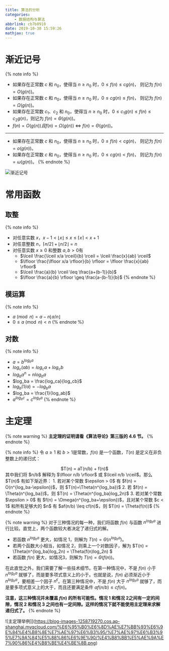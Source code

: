 ```yaml
---
title: 算法的分析
categories:
    - 数据结构与算法
abbrlink: cb7b8910
date: 2019-10-30 15:59:26
mathjax: true
---
```


# 渐近记号

{% note info %}
- 如果存在正常数 $c$ 和 $n_0$，使得当 $n \geq n_0$ 时，$0 \leq f(n) \leq cg(n)$， 则记为 $f(n) = O(g(n))$。
- 如果存在正常数 $c$ 和 $n_0$，使得当 $n \geq n_0$ 时，$0 \leq cg(n) \leq f(n)$， 则记为 $f(n) = \Omega(g(n))$。
- 如果存在正常数 $c_1$、$c_2$ 和 $n_0$，使得当 $n \geq n_0$ 时，$0 \leq c_1g(n) \leq f(n) \leq c_2g(n)$，则记为 $f(n) = \Theta(g(n))$。
- $f(n) = O(g(n)) 且 f(n) = \Omega(g(n))$ $\iff$ $f(n) = \Theta(g(n))$。

---
- 如果存在正常数 $c$ 和 $n_0$，使得当 $n \geq n_0$ 时，$0 \leq f(n) < cg(n)$， 则记为 $f(n) = o(g(n))$。
- 如果存在正常数 $c$ 和 $n_0$，使得当 $n \geq n_0$ 时，$0 \leq cg(n) < f(n)$， 则记为 $f(n) = \omega(g(n))$。
{% endnote %}

![渐近记号](https://blog-images-1258719270.cos.ap-shanghai.myqcloud.com/%E6%95%B0%E6%8D%AE%E7%BB%93%E6%9E%84%E4%B8%8E%E7%AE%97%E6%B3%95/%E7%AE%97%E6%B3%95%E7%9A%84%E5%88%86%E6%9E%90/%E6%B8%90%E8%BF%91%E8%AE%B0%E5%8F%B7.png)

# 常用函数

## 取整

{% note info %}
- 对任意实数 $x$，$x-1 < \lfloor x \rfloor \leq x \leq \lceil x \rceil < x+1$
- 对任意整数 $n$，$\lceil n/2 \rceil + \lfloor n/2 \rfloor = n$
- 对任意实数 $x \geq 0$ 和整数 $a,b > 0$有
    - $\lceil \frac{\lceil x/a \rceil}{b} \rceil = \lceil \frac{x}{ab} \rceil$
    - $\lfloor \frac{\lfloor x/a \rfloor}{b} \rfloor = \lfloor \frac{x}{ab} \rfloor$
    - $\lceil \frac{a}{b} \rceil \leq \frac{a+(b-1)}{b}$
    - $\lfloor \frac{a}{b} \rfloor \geq \frac{a-(b-1)}{b}$
{% endnote %}

## 模运算

{% note info %}
- $a \pmod n = a - n\lfloor a/n \rfloor$
- $0 \leq a \pmod n < n$
{% endnote %}

## 对数

{% note info %}
- $a = b^{log_ba}$
- $log_c(ab) = log_ca + log_cb$
- $log_ba^n = n log_ba$
- $log_ba = \frac{log_ca}{log_cb}$
- $log_b(1/a) = -log_ba$
- $log_ba = \frac{1}{log_ab}$
- $a^{log_bc} = c^{log_ba}$
{% endnote %}

# 主定理

{% note warning %}
**主定理的证明请看《算法导论》第三版的 4.6 节。**
{% endnote %}

{% note info %}
令 $a \geq 1$ 和 $b > 1$是常数，$f(n)$ 是一个函数，$T(n)$ 是定义在非负整数上的递归式：
<center>$T(n) = aT(n/b) + f(n)$</center>
其中我们将 $n/b$ 解释为 $\lfloor n/b \rfloor$ 或 $\lceil n/b \rceil$。那么 $T(n)$ 有如下渐近界：
1. 若对某个常数 $\epsilon > 0$ 有 $f(n) = O(n^{log_ba-\epsilon})$，则 $T(n)=\Theta(n^{log_ba})$
2. 若 $f(n) = \Theta(n^{log_ba})$，则 $T(n) = \Theta(n^{log_ba}log_2n)$
3. 若对某个常数 $\epsilon > 0$ 有 $f(n) = \Omega(n^{log_ba+\epsilon})$，且对某个常数 $c < 1$ 和所有足够大的 $n$ 有 $af(n/b) \leq cf(n)$，则 $T(n) = \Theta(f(n))$
{% endnote %}

{% note warning %}
对于三种情况的每一种，我们将函数 $f(n)$ 与函数 $n^{log_ba}$ 进行比较。直觉上，两个函数较大者决定了递归式的解。
- 若函数 $n^{log_ba}$ 更大，如情况 1，则解为 $T(n)=\Theta(n^{log_ba})$。
- 若两个函数大小相当，如情况 2，则乘上一个对数因子，解为 $T(n) = \Theta(n^{log_ba}log_2n) = \Theta(f(n)log_2n) $
- 若函数 $f(n)$ 更大，如情况3，则解为 $T(n) = \Theta(f(n))$。

在此直觉之外，我们需要了解一些技术细节。在第一种情况中，不是 $f(n)$ 小于 $n^{log_ba}$ 就够了，而是要多项式意义上的小于。也就是说，$f(n)$ 必须渐近小于 $n^{log_ba}$，要相差一个因子 $n^{\epsilon}$。在第三种情况中，不是 $f(n)$ 大于 $n^{log_ba}$ 就够了，而是要多项式意义上的大于，而且还要满足条件 $af(n/b) \leq cf(n)$。

**注意，这三种情况并未覆盖 $f(n)$ 的所有可能性。情况 1 和情况 2之间有一定的间隙，情况 2 和情况 3 之间也有一定间隙。这样的情况下就不能使用主定理来求解递归式了。**
{% endnote %}

![主定理举例]](https://blog-images-1258719270.cos.ap-shanghai.myqcloud.com/%E6%95%B0%E6%8D%AE%E7%BB%93%E6%9E%84%E4%B8%8E%E7%AE%97%E6%B3%95/%E7%AE%97%E6%B3%95%E7%9A%84%E5%88%86%E6%9E%90/%E4%B8%BB%E5%AE%9A%E7%90%86%E4%B8%BE%E4%BE%8B.png)


